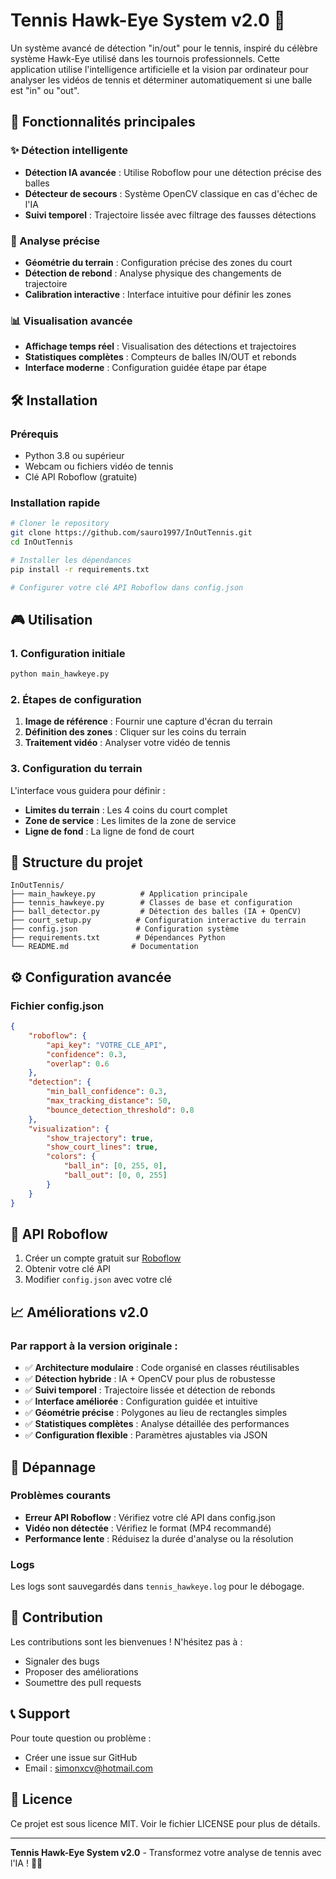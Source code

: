 # Tennis Hawk-Eye System v2.0 🎾

Un système avancé de détection "in/out" pour le tennis, inspiré du célèbre système Hawk-Eye utilisé dans les tournois professionnels. Cette application utilise l'intelligence artificielle et la vision par ordinateur pour analyser les vidéos de tennis et déterminer automatiquement si une balle est "in" ou "out".

## 🚀 Fonctionnalités principales

### ✨ Détection intelligente
- **Détection IA avancée** : Utilise Roboflow pour une détection précise des balles
- **Détecteur de secours** : Système OpenCV classique en cas d'échec de l'IA
- **Suivi temporel** : Trajectoire lissée avec filtrage des fausses détections

### 🎯 Analyse précise
- **Géométrie du terrain** : Configuration précise des zones du court
- **Détection de rebond** : Analyse physique des changements de trajectoire
- **Calibration interactive** : Interface intuitive pour définir les zones

### 📊 Visualisation avancée
- **Affichage temps réel** : Visualisation des détections et trajectoires
- **Statistiques complètes** : Compteurs de balles IN/OUT et rebonds
- **Interface moderne** : Configuration guidée étape par étape

## 🛠️ Installation

### Prérequis
- Python 3.8 ou supérieur
- Webcam ou fichiers vidéo de tennis
- Clé API Roboflow (gratuite)

### Installation rapide
```bash
# Cloner le repository
git clone https://github.com/sauro1997/InOutTennis.git
cd InOutTennis

# Installer les dépendances
pip install -r requirements.txt

# Configurer votre clé API Roboflow dans config.json
```

## 🎮 Utilisation

### 1. Configuration initiale
```bash
python main_hawkeye.py
```

### 2. Étapes de configuration
1. **Image de référence** : Fournir une capture d'écran du terrain
2. **Définition des zones** : Cliquer sur les coins du terrain
3. **Traitement vidéo** : Analyser votre vidéo de tennis

### 3. Configuration du terrain
L'interface vous guidera pour définir :
- **Limites du terrain** : Les 4 coins du court complet
- **Zone de service** : Les limites de la zone de service
- **Ligne de fond** : La ligne de fond de court

## 📁 Structure du projet

```
InOutTennis/
├── main_hawkeye.py          # Application principale
├── tennis_hawkeye.py        # Classes de base et configuration
├── ball_detector.py         # Détection des balles (IA + OpenCV)
├── court_setup.py          # Configuration interactive du terrain
├── config.json             # Configuration système
├── requirements.txt        # Dépendances Python
└── README.md              # Documentation
```

## ⚙️ Configuration avancée

### Fichier config.json
```json
{
    "roboflow": {
        "api_key": "VOTRE_CLE_API",
        "confidence": 0.3,
        "overlap": 0.6
    },
    "detection": {
        "min_ball_confidence": 0.3,
        "max_tracking_distance": 50,
        "bounce_detection_threshold": 0.8
    },
    "visualization": {
        "show_trajectory": true,
        "show_court_lines": true,
        "colors": {
            "ball_in": [0, 255, 0],
            "ball_out": [0, 0, 255]
        }
    }
}
```

## 🔧 API Roboflow

1. Créer un compte gratuit sur [Roboflow](https://roboflow.com)
2. Obtenir votre clé API
3. Modifier `config.json` avec votre clé

## 📈 Améliorations v2.0

### Par rapport à la version originale :
- ✅ **Architecture modulaire** : Code organisé en classes réutilisables
- ✅ **Détection hybride** : IA + OpenCV pour plus de robustesse
- ✅ **Suivi temporel** : Trajectoire lissée et détection de rebonds
- ✅ **Interface améliorée** : Configuration guidée et intuitive
- ✅ **Géométrie précise** : Polygones au lieu de rectangles simples
- ✅ **Statistiques complètes** : Analyse détaillée des performances
- ✅ **Configuration flexible** : Paramètres ajustables via JSON

## 🐛 Dépannage

### Problèmes courants
- **Erreur API Roboflow** : Vérifiez votre clé API dans config.json
- **Vidéo non détectée** : Vérifiez le format (MP4 recommandé)
- **Performance lente** : Réduisez la durée d'analyse ou la résolution

### Logs
Les logs sont sauvegardés dans `tennis_hawkeye.log` pour le débogage.

## 🤝 Contribution

Les contributions sont les bienvenues ! N'hésitez pas à :
- Signaler des bugs
- Proposer des améliorations
- Soumettre des pull requests

## 📞 Support

Pour toute question ou problème :
- Créer une issue sur GitHub
- Email : simonxcv@hotmail.com

## 📄 Licence

Ce projet est sous licence MIT. Voir le fichier LICENSE pour plus de détails.

---

**Tennis Hawk-Eye System v2.0** - Transformez votre analyse de tennis avec l'IA ! 🎾🤖
